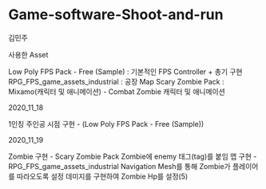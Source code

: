 # Game-software-Shoot-and-run


김민주

사용한 Asset

Low Poly FPS Pack - Free (Sample) : 기본적인 FPS Controller + 총기 구현
RPG_FPS_game_assets_industrial : 공장 Map
Scary Zombie Pack : Mixamo(캐릭터 및 애니메이션) - Combat Zombie 캐릭터 및 애니메이션



2020_11_18

1인칭 주인공 시점 구현 - (Low Poly FPS Pack - Free (Sample))



2020_11_19

Zombie 구현 - Scary Zombie Pack
Zombie에 enemy 태그(tag)를 붙임
맵 구현 - RPG_FPS_game_assets_industrial
Navigation Mesh를 통해 Zombie가 플레이어를 따라오도록 설정
데미지를 구현하여 Zombie Hp를 설정(5)






